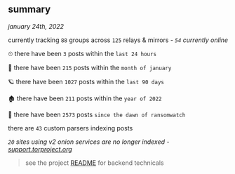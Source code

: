 
## summary
_january 24th, 2022_

currently tracking `88` groups across `125` relays & mirrors - _`54` currently online_

⏲ there have been `3` posts within the `last 24 hours`

🦈 there have been `215` posts within the `month of january`

🪐 there have been `1027` posts within the `last 90 days`

🏚 there have been `211` posts within the `year of 2022`

🦕 there have been `2573` posts `since the dawn of ransomwatch`

there are `43` custom parsers indexing posts

_`20` sites using v2 onion services are no longer indexed - [support.torproject.org](https://support.torproject.org/onionservices/v2-deprecation/)_

> see the project [README](https://github.com/thetanz/ransomwatch#ransomwatch--) for backend technicals
